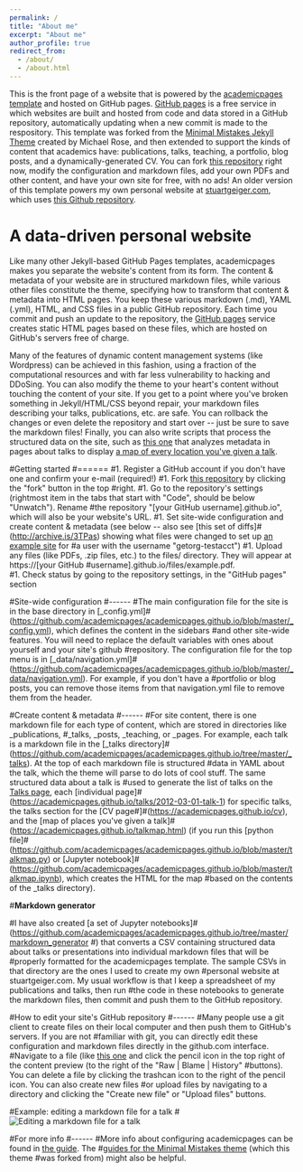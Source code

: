 ```yaml
---
permalink: /
title: "About me"
excerpt: "About me"
author_profile: true
redirect_from: 
  - /about/
  - /about.html
---
```


This is the front page of a website that is powered by the [academicpages template](https://github.com/academicpages/academicpages.github.io) and hosted on GitHub pages. [GitHub pages](https://pages.github.com) is a free service in which websites are built and hosted from code and data stored in a GitHub repository, automatically updating when a new commit is made to the respository. This template was forked from the [Minimal Mistakes Jekyll Theme](https://mmistakes.github.io/minimal-mistakes/) created by Michael Rose, and then extended to support the kinds of content that academics have: publications, talks, teaching, a portfolio, blog posts, and a dynamically-generated CV. You can fork [this repository](https://github.com/academicpages/academicpages.github.io) right now, modify the configuration and markdown files, add your own PDFs and other content, and have your own site for free, with no ads! An older version of this template powers my own personal website at [stuartgeiger.com](http://stuartgeiger.com), which uses [this Github repository](https://github.com/staeiou/staeiou.github.io).

A data-driven personal website
======
Like many other Jekyll-based GitHub Pages templates, academicpages makes you separate the website's content from its form. The content & metadata of your website are in structured markdown files, while various other files constitute the theme, specifying how to transform that content & metadata into HTML pages. You keep these various markdown (.md), YAML (.yml), HTML, and CSS files in a public GitHub repository. Each time you commit and push an update to the repository, the [GitHub pages](https://pages.github.com/) service creates static HTML pages based on these files, which are hosted on GitHub's servers free of charge.

Many of the features of dynamic content management systems (like Wordpress) can be achieved in this fashion, using a fraction of the computational resources and with far less vulnerability to hacking and DDoSing. You can also modify the theme to your heart's content without touching the content of your site. If you get to a point where you've broken something in Jekyll/HTML/CSS beyond repair, your markdown files describing your talks, publications, etc. are safe. You can rollback the changes or even delete the repository and start over -- just be sure to save the markdown files! Finally, you can also write scripts that process the structured data on the site, such as [this one](https://github.com/academicpages/academicpages.github.io/blob/master/talkmap.ipynb) that analyzes metadata in pages about talks to display [a map of every location you've given a talk](https://academicpages.github.io/talkmap.html).

#Getting started
#======
#1. Register a GitHub account if you don't have one and confirm your e-mail (required!)
#1. Fork [this repository](https://github.com/academicpages/academicpages.github.io) by clicking the "fork" button in the top #right. 
#1. Go to the repository's settings (rightmost item in the tabs that start with "Code", should be below "Unwatch"). Rename #the repository "[your GitHub username].github.io", which will also be your website's URL.
#1. Set site-wide configuration and create content & metadata (see below -- also see [this set of diffs]#(http://archive.is/3TPas) showing what files were changed to set up [an example site](https://getorg-testacct.github.io) for #a user with the username "getorg-testacct")
#1. Upload any files (like PDFs, .zip files, etc.) to the files/ directory. They will appear at https://[your GitHub #username].github.io/files/example.pdf.  
#1. Check status by going to the repository settings, in the "GitHub pages" section

#Site-wide configuration
#------
#The main configuration file for the site is in the base directory in [_config.yml]#(https://github.com/academicpages/academicpages.github.io/blob/master/_config.yml), which defines the content in the sidebars #and other site-wide features. You will need to replace the default variables with ones about yourself and your site's github #repository. The configuration file for the top menu is in [_data/navigation.yml]#(https://github.com/academicpages/academicpages.github.io/blob/master/_data/navigation.yml). For example, if you don't have a #portfolio or blog posts, you can remove those items from that navigation.yml file to remove them from the header. 

#Create content & metadata
#------
#For site content, there is one markdown file for each type of content, which are stored in directories like _publications, #_talks, _posts, _teaching, or _pages. For example, each talk is a markdown file in the [_talks directory]#(https://github.com/academicpages/academicpages.github.io/tree/master/_talks). At the top of each markdown file is structured #data in YAML about the talk, which the theme will parse to do lots of cool stuff. The same structured data about a talk is #used to generate the list of talks on the [Talks page](https://academicpages.github.io/talks), each [individual page]#(https://academicpages.github.io/talks/2012-03-01-talk-1) for specific talks, the talks section for the [CV page#]#(https://academicpages.github.io/cv), and the [map of places you've given a talk]#(https://academicpages.github.io/talkmap.html) (if you run this [python file]#(https://github.com/academicpages/academicpages.github.io/blob/master/talkmap.py) or [Jupyter notebook]#(https://github.com/academicpages/academicpages.github.io/blob/master/talkmap.ipynb), which creates the HTML for the map #based on the contents of the _talks directory).

#**Markdown generator**

#I have also created [a set of Jupyter notebooks]#(https://github.com/academicpages/academicpages.github.io/tree/master/markdown_generator
#) that converts a CSV containing structured data about talks or presentations into individual markdown files that will be #properly formatted for the academicpages template. The sample CSVs in that directory are the ones I used to create my own #personal website at stuartgeiger.com. My usual workflow is that I keep a spreadsheet of my publications and talks, then run #the code in these notebooks to generate the markdown files, then commit and push them to the GitHub repository.

#How to edit your site's GitHub repository
#------
#Many people use a git client to create files on their local computer and then push them to GitHub's servers. If you are not #familiar with git, you can directly edit these configuration and markdown files directly in the github.com interface. #Navigate to a file (like [this one](https://github.com/academicpages/academicpages.github.io/blob/master/_talks/2012-03-01-#talk-1.md) and click the pencil icon in the top right of the content preview (to the right of the "Raw | Blame | History" #buttons). You can delete a file by clicking the trashcan icon to the right of the pencil icon. You can also create new files #or upload files by navigating to a directory and clicking the "Create new file" or "Upload files" buttons. 

#Example: editing a markdown file for a talk
#![Editing a markdown file for a talk](/images/editing-talk.png)

#For more info
#------
#More info about configuring academicpages can be found in [the guide](https://academicpages.github.io/markdown/). The #[guides for the Minimal Mistakes theme](https://mmistakes.github.io/minimal-mistakes/docs/configuration/) (which this theme #was forked from) might also be helpful.
